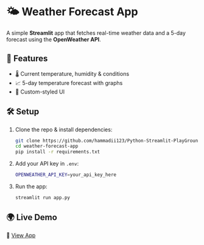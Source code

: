 # 🌤️ Weather Forecast App

A simple **Streamlit** app that fetches real-time weather data and a 5-day forecast using the **OpenWeather API**.

## 🚀 Features
- 🌡️ Current temperature, humidity & conditions
- 📈 5-day temperature forecast with graphs
- 🎨 Custom-styled UI

## 🛠️ Setup
1. Clone the repo & install dependencies:
   ```sh
   git clone https://github.com/hammadii123/Python-Streamlit-PlayGround.git
   cd weather-forecast-app
   pip install -r requirements.txt
   ```
2. Add your API key in `.env`:
   ```sh
   OPENWEATHER_API_KEY=your_api_key_here
   ```
3. Run the app:
   ```sh
   streamlit run app.py
   ```

## 🌍 Live Demo
🔗 [View App](https://your-deployment-link.com)



